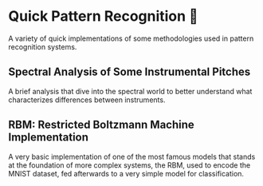 # Quick Pattern Recognition 🦦
A variety of quick implementations of some methodologies used in pattern recognition systems.

## Spectral Analysis of Some Instrumental Pitches
A brief analysis that dive into the spectral world to better understand what characterizes differences between instruments.

## RBM: Restricted Boltzmann Machine Implementation
A very basic implementation of one of the most famous models that stands at the foundation of more complex systems, the RBM, used to encode the MNIST dataset, fed afterwards to a very simple model for classification.
